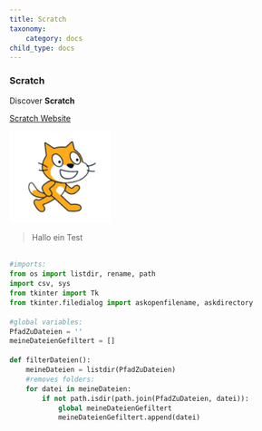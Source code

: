 ```yaml
---
title: Scratch
taxonomy:
    category: docs
child_type: docs
---
```


### Scratch

Discover **Scratch**

[Scratch Website](https://scratch.mit.edu/)

![alt](../images/chrome_s4a4TtTTX8.png)

> Hallo ein Test

```python

#imports:
from os import listdir, rename, path
import csv, sys
from tkinter import Tk
from tkinter.filedialog import askopenfilename, askdirectory

#global variables:
PfadZuDateien = ''
meineDateienGefiltert = []

def filterDateien():
    meineDateien = listdir(PfadZuDateien)
    #removes folders:
    for datei in meineDateien:
        if not path.isdir(path.join(PfadZuDateien, datei)):
            global meineDateienGefiltert
            meineDateienGefiltert.append(datei)

```